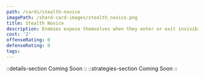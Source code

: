 ```yaml
---
path: /cards/stealth-novice
imagePath: /shard-card-images/stealth_novice.png
title: Stealth Novice
description: Enemies expose themselves when they enter or exit invisibility by skills.
cost: '2'
offenseRating: 0
defenseRating: 0
tags:
---
```

::details-section
Coming Soon
::
::strategies-section
Coming Soon
::